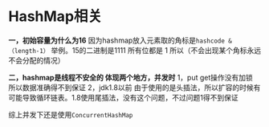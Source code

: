 # HashMap相关
**一，初始容量为什么为16**
因为hashmap放入元素取的角标是`hashcode &（length-1）`
举例。15的二进制是1111 所有位都是 1      所以（不会出现某个角标永远不会分配的情况）


**二，hashmap是线程不安全的 体现两个地方，并发时**
1，put get操作没有加锁  所以数据准确得不到保证
2，jdk1.8以前 由于使用的是头插法，所以扩容的时候有可能导致循环链表。1.8使用尾插法，没有这个问题，不过问题1得不到保证

综上并发下还是使用`ConcurrentHashMap`